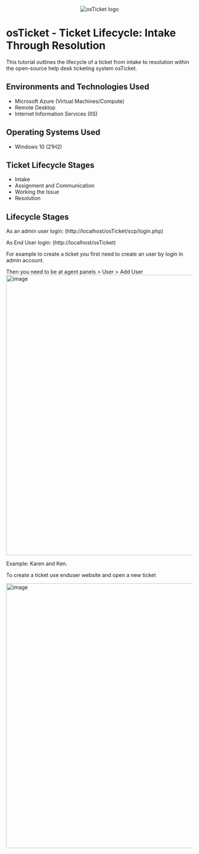 <p align="center">
<img src="https://i.imgur.com/Clzj7Xs.png" alt="osTicket logo"/>
</p>

<h1>osTicket - Ticket Lifecycle: Intake Through Resolution</h1>
This tutorial outlines the lifecycle of a ticket from intake to resolution within the open-source help desk ticketing system osTicket.<br />

<h2>Environments and Technologies Used</h2>

- Microsoft Azure (Virtual Machines/Compute)
- Remote Desktop
- Internet Information Services (IIS)

<h2>Operating Systems Used </h2>

- Windows 10</b> (21H2)

<h2>Ticket Lifecycle Stages</h2>

- Intake
- Assignment and Communication
- Working the Issue
- Resolution

<h2>Lifecycle Stages</h2>

<p>
As an admin user login: (http://localhost/osTicket/scp/login.php)
<p>
As End User login: (http://localhost/osTicket)
<p>
For example to create a ticket you first need to create an user by login in admin account. </p>
Then you need to be at agent panels > User > Add User
<img width="758" alt="image" src="https://github.com/user-attachments/assets/9e2beba4-1641-41c5-8613-8c9dc886e536"> </p>
Example: Karen and Ken.
</p>
To create a ticket use enduser website and open a new ticket </p>
<img width="716" alt="image" src="https://github.com/user-attachments/assets/6235f5b0-57f1-41ed-96f1-25293f0805e9"> </P>



